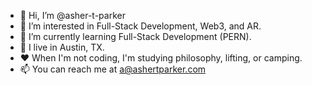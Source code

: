 - 👋 Hi, I’m @asher-t-parker
- 👀 I’m interested in Full-Stack Development, Web3, and AR.
- 🌱 I’m currently learning Full-Stack Development (PERN).
- 🏡 I live in Austin, TX.
- ❤️ When I'm not coding, I'm studying philosophy, lifting, or camping.
- 📫 You can reach me at a@ashertparker.com
